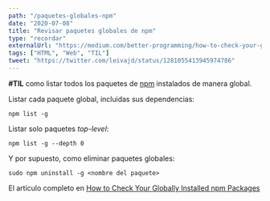 ```yaml
---
path: "/paquetes-globales-npm"
date: "2020-07-08"
title: "Revisar paquetes globales de npm"
type: "recordar"
externalUrl: "https://medium.com/better-programming/how-to-check-your-globally-installed-npm-packages-32a14469b95a"
tags: ["HTML", "Web", "TIL"]
tweet: "https://twitter.com/leivajd/status/1281055413945974786"
---
```


**#TIL** como listar todos los paquetes de [npm](https://www.npmjs.com/) instalados de manera global.

Listar cada paquete global, incluidas sus dependencias:

```shell
npm list -g
```

Listar solo paquetes _top-level_:

```shell
npm list -g --depth 0
```

Y por supuesto, como eliminar paquetes globales:

```shell
sudo npm uninstall -g <nombre del paquete>
```

El art&iacute;culo completo en [How to Check Your Globally Installed npm Packages](https://medium.com/better-programming/how-to-check-your-globally-installed-npm-packages-32a14469b95a)
